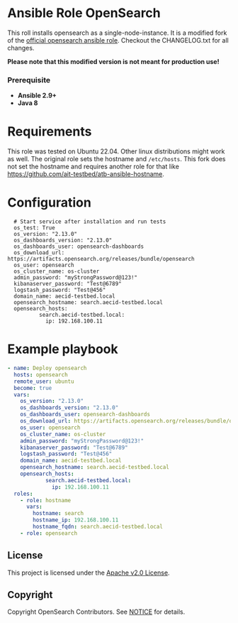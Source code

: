 # Ansible Role OpenSearch

This roll installs opensearch as a single-node-instance.
It is a modified fork of the [official opensearch ansible role](https://github.com/opensearch-project/ansible-playbook).
Checkout the CHANGELOG.txt for all changes.

**Please note that this modified version is not meant for production use!**

### Prerequisite

- **Ansible 2.9+**
- **Java 8**

# Requirements

This role was tested on Ubuntu 22.04. Other linux distributions might work as well.
The original role sets the hostname and `/etc/hosts`. This fork does not set the hostname
and requires another role for that like  https://github.com/ait-testbed/atb-ansible-hostname.

# Configuration

```
  # Start service after installation and run tests
  os_test: True
  os_version: "2.13.0"
  os_dashboards_version: "2.13.0"
  os_dashboards_user: opensearch-dashboards
  os_download_url: https://artifacts.opensearch.org/releases/bundle/opensearch
  os_user: opensearch
  os_cluster_name: os-cluster
  admin_password: "myStrongPassword@123!"
  kibanaserver_password: "Test@6789"
  logstash_password: "Test@456"
  domain_name: aecid-testbed.local
  opensearch_hostname: search.aecid-testbed.local
  opensearch_hosts:
          search.aecid-testbed.local:
            ip: 192.168.100.11
```

# Example playbook

```yaml
- name: Deploy opensearch
  hosts: opensearch
  remote_user: ubuntu
  become: true
  vars:
    os_version: "2.13.0"
    os_dashboards_version: "2.13.0"
    os_dashboards_user: opensearch-dashboards
    os_download_url: https://artifacts.opensearch.org/releases/bundle/opensearch
    os_user: opensearch
    os_cluster_name: os-cluster
    admin_password: "myStrongPassword@123!"
    kibanaserver_password: "Test@6789"
    logstash_password: "Test@456"
    domain_name: aecid-testbed.local
    opensearch_hostname: search.aecid-testbed.local
    opensearch_hosts:
            search.aecid-testbed.local:
              ip: 192.168.100.11
  roles:
    - role: hostname
      vars:
        hostname: search
        hostname_ip: 192.168.100.11
        hostname_fqdn: search.aecid-testbed.local
    - role: opensearch
```

## License

This project is licensed under the [Apache v2.0 License](LICENSE.txt).

## Copyright

Copyright OpenSearch Contributors. See [NOTICE](NOTICE.txt) for details.
